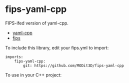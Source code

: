 # fips-yaml-cpp
FIPS-ifed version of yaml-cpp.
* [yaml-cpp](https://github.com/jbeder/yaml-cpp)
* [fips](https://github.com/flooh/fips)


To include this library, edit your fips.yml to import:

```
imports:
    fips-yaml-cpp:
        git: https://github.com/MODit3D/fips-yaml-cpp
```

To use in your C++ project:

